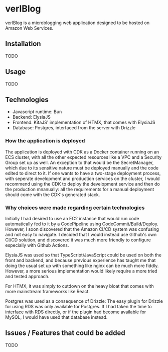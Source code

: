 # verlBlog
verlBlog is a microblogging web application designed to be hosted on Amazon Web Services.

## Installation
TODO

## Usage
TODO

## Technologies
* Javascript runtime: Bun
* Backend: ElysiaJS
* Frontend: KitaJS' implementation of HTMX, that comes with ElysiaJS
* Database: Postgres, interfaced from the server with Drizzle

### How the application is deployed
The application is deployed with CDK as a Docker container running on an ECS cluster, with all the other expected resources like a VPC and a Security Group set up as well. An exception to
that would be the SecretManager, which due to its sensitive nature must be deployed manually and the code edited to direct to it. If one wants to have a two-stage deployment process, with
seperate development and production services on the cluster, I would recommend using the CDK to deploy the development service and then do the production mnanually: all the requirements for
a manual deployment should come with the CDK's generated stack.

### Why choices were made regarding certain technologies
Initially I had desired to use an EC2 instance that would run code automatically fed to it by a CodePipeline using CodeCommit/Build/Deploy. However, I soon discovered that the Amazon CI/CD
system was confusing and not easy to navigate. I decided that I would instead use Github's own CI/CD solution, and discovered it was much more friendly to configure especially with Github
Actions.

ElysiaJS was used so that TypeScript/JavaScript could be used on both the front and backend, and because previous experience has taught me that doing the usual set up with something like
nginx can be much more fiddly. However, a more serious implementation would likely require a more tried and tested approach.

For HTMX, it was simply to cutdown on the heavy bloat that comes with more mainstream frameworks like React.

Postgres was used as a consequence of Drizzle: The easy plugin for Drizzle for using RDS was only available for Postgres. If I had taken the time to interface with RDS directly, or if the
plugin had become available for MySQL, I would have used that database instead.

## Issues / Features that could be added

TODO